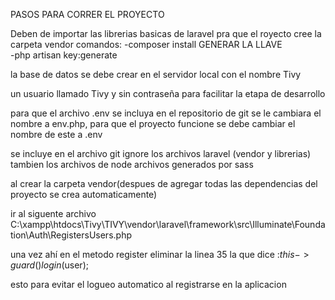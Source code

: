 PASOS PARA CORRER EL PROYECTO

Deben de importar las librerias basicas de laravel pra que el royecto cree la carpeta vendor comandos:
-composer install
GENERAR LA LLAVE	
-php artisan key:generate

la base de datos se debe crear en el servidor local con el nombre Tivy 

un usuario llamado Tivy y sin contraseña
para facilitar la etapa de desarrollo

para que el archivo .env se incluya en el repositorio de git se le cambiara el 
nombre a env.php, para que el proyecto funcione se debe cambiar el nombre de este 
a .env

se incluye en el archivo git ignore los archivos laravel (vendor y librerias)
tambien los archivos de node
archivos generados por sass



al crear la carpeta vendor(despues de agregar todas las dependencias del proyecto se crea
automaticamente)

ir al siguente archivo
C:\xampp\htdocs\Tivy\TIVY\vendor\laravel\framework\src\Illuminate\Foundation\Auth\RegistersUsers.php

una vez ahí en el metodo register eliminar la linea 35
la que dice :$this->guard()login($user);

esto para evitar el logueo automatico al registrarse en la aplicacion


